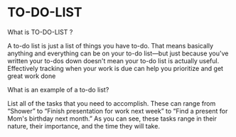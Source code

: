 # TO-DO-LIST
What is TO-DO-LIST ?

A to-do list is just a list of things you have to-do. That means basically anything and everything can be on your to-do list—but just because you've written your to-dos down doesn't mean your to-do list is actually useful. Effectively tracking when your work is due can help you prioritize and get great work done


What is an example of a to-do list?

List all of the tasks that you need to accomplish. These can range from “Shower” to “Finish presentation for work next week” to “Find a present for Mom's birthday next month.” As you can see, these tasks range in their nature, their importance, and the time they will take.

